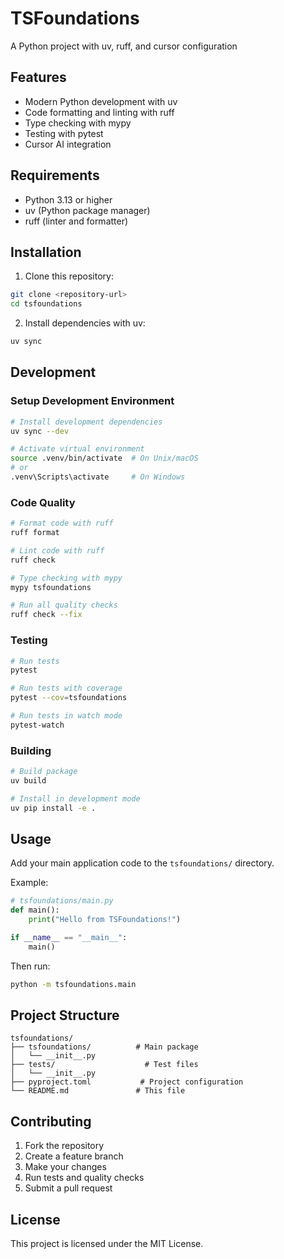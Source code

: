 # TSFoundations

A Python project with uv, ruff, and cursor configuration

## Features

- Modern Python development with uv
- Code formatting and linting with ruff
- Type checking with mypy
- Testing with pytest
- Cursor AI integration

## Requirements

- Python 3.13 or higher
- uv (Python package manager)
- ruff (linter and formatter)

## Installation

1. Clone this repository:
```bash
git clone <repository-url>
cd tsfoundations
```

2. Install dependencies with uv:
```bash
uv sync
```

## Development

### Setup Development Environment

```bash
# Install development dependencies
uv sync --dev

# Activate virtual environment
source .venv/bin/activate  # On Unix/macOS
# or
.venv\Scripts\activate     # On Windows
```

### Code Quality

```bash
# Format code with ruff
ruff format

# Lint code with ruff
ruff check

# Type checking with mypy
mypy tsfoundations

# Run all quality checks
ruff check --fix
```

### Testing

```bash
# Run tests
pytest

# Run tests with coverage
pytest --cov=tsfoundations

# Run tests in watch mode
pytest-watch
```

### Building

```bash
# Build package
uv build

# Install in development mode
uv pip install -e .
```

## Usage

Add your main application code to the `tsfoundations/` directory.

Example:
```python
# tsfoundations/main.py
def main():
    print("Hello from TSFoundations!")

if __name__ == "__main__":
    main()
```

Then run:
```bash
python -m tsfoundations.main
```

## Project Structure

```
tsfoundations/
├── tsfoundations/          # Main package
│   └── __init__.py
├── tests/                    # Test files
│   └── __init__.py
├── pyproject.toml           # Project configuration
└── README.md               # This file
```

## Contributing

1. Fork the repository
2. Create a feature branch
3. Make your changes
4. Run tests and quality checks
5. Submit a pull request

## License

This project is licensed under the MIT License. 